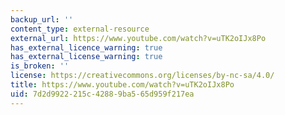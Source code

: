 ```yaml
---
backup_url: ''
content_type: external-resource
external_url: https://www.youtube.com/watch?v=uTK2oIJx8Po
has_external_licence_warning: true
has_external_license_warning: true
is_broken: ''
license: https://creativecommons.org/licenses/by-nc-sa/4.0/
title: https://www.youtube.com/watch?v=uTK2oIJx8Po
uid: 7d2d9922-215c-4288-9ba5-65d959f217ea
---
```

